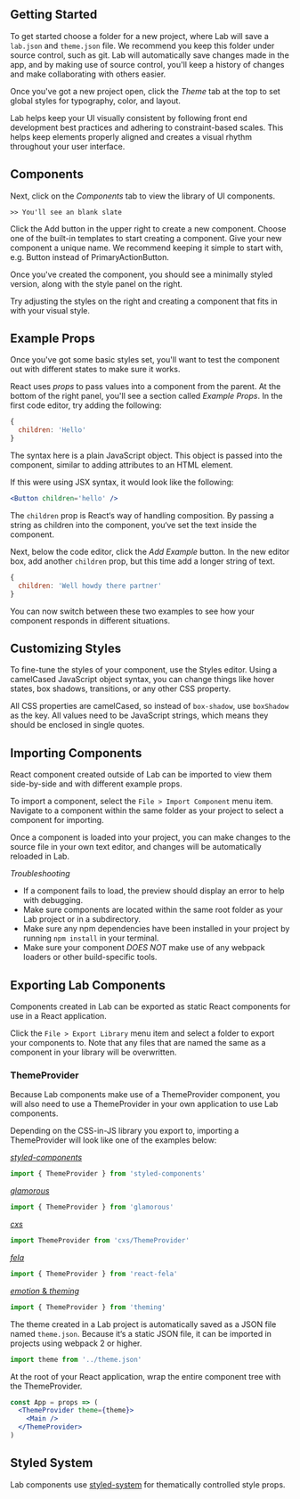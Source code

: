 
## Getting Started

To get started choose a folder for a new project, where Lab will save a `lab.json` and `theme.json` file.
We recommend you keep this folder under source control, such as git.
Lab will automatically save changes made in the app, and by making use of source control, you'll keep a history of changes and make collaborating with others easier.

Once you've got a new project open,
click the *Theme* tab at the top to set global styles for typography, color, and layout.

Lab helps keep your UI visually consistent by following front end development best practices and adhering to constraint-based scales.
This helps keep elements properly aligned and creates a visual rhythm throughout your user interface.


## Components

Next, click on the *Components* tab to view the library of UI components.

    >> You'll see an blank slate

Click the Add button in the upper right to create a new component.
Choose one of the built-in templates to start creating a component.
Give your new component a unique name. We recommend keeping it simple to start with, e.g. Button instead of PrimaryActionButton.

Once you've created the component, you should see a minimally styled version, along with the style panel on the right.

Try adjusting the styles on the right and creating a component that fits in with your visual style.


## Example Props

Once you've got some basic styles set, you'll want to test the component out with different states to make sure it works.

React uses *props* to pass values into a component from the parent.
At the bottom of the right panel, you'll see a section called *Example Props*.
In the first code editor, try adding the following:

```js
{
  children: 'Hello'
}
```

The syntax here is a plain JavaScript object. This object is passed into the component, similar to adding attributes to an HTML element.

If this were using JSX syntax, it would look like the following:

```jsx
<Button children='hello' />
```

The `children` prop is React‘s way of handling composition.
By passing a string as children into the component, you‘ve set the text inside the component.

Next, below the code editor, click the *Add Example* button.
In the new editor box, add another `children` prop, but this time add a longer string of text.

```js
{
  children: 'Well howdy there partner'
}
```

You can now switch between these two examples to see how your component responds in different situations.


## Customizing Styles

To fine-tune the styles of your component, use the Styles editor.
Using a camelCased JavaScript object syntax, you can change things like
hover states, box shadows, transitions, or any other CSS property.

All CSS properties are camelCased, so instead of `box-shadow`, use `boxShadow` as the key.
All values need to be JavaScript strings, which means they should be enclosed in single quotes.

## Importing Components

React component created outside of Lab can be imported to view them side-by-side and with different example props.

To import a component, select the `File > Import Component` menu item.
Navigate to a component within the same folder as your project to select a component for importing.

Once a component is loaded into your project, you can make changes to the source file in your own text editor,
and changes will be automatically reloaded in Lab.

*Troubleshooting*

- If a component fails to load, the preview should display an error to help with debugging.
- Make sure components are located within the same root folder as your Lab project or in a subdirectory.
- Make sure any npm dependencies have been installed in your project by running `npm install` in your terminal.
- Make sure your component *DOES NOT* make use of any webpack loaders or other build-specific tools.


## Exporting Lab Components

Components created in Lab can be exported as static React components for use in a React application.

Click the `File > Export Library` menu item and select a folder to export your components to. Note that any files that are named the same as a component in your library will be overwritten.

### ThemeProvider

Because Lab components make use of a ThemeProvider component, you will also need to use a ThemeProvider in your own application to use Lab components.

Depending on the CSS-in-JS library you export to, importing a ThemeProvider will look like one of the examples below:

[*styled-components*][sc-theme]

```js
import { ThemeProvider } from 'styled-components'
```

[*glamorous*][g-theme]

```js
import { ThemeProvider } from 'glamorous'
```

[*cxs*][cxs-theme]

```js
import ThemeProvider from 'cxs/ThemeProvider'
```

[*fela*][fela-theme]

```js
import { ThemeProvider } from 'react-fela'
```

[*emotion* & *theming*][emotion-theme]

```js
import { ThemeProvider } from 'theming'
```

The theme created in a Lab project is automatically saved as a JSON file named `theme.json`.
Because it‘s a static JSON file, it can be imported in projects using webpack 2 or higher.

```js
import theme from '../theme.json'
```

At the root of your React application, wrap the entire component tree with the ThemeProvider.

```jsx
const App = props => (
  <ThemeProvider theme={theme}>
    <Main />
  </ThemeProvider>
)
```

[sc-theme]: https://www.styled-components.com/docs/advanced#theming
[g-theme]: https://glamorous.rocks/advanced/#theming
[cxs-theme]: https://github.com/jxnblk/cxs#theming
[fela-theme]: http://fela.js.org/docs/guides/UsageWithReact.html#component-theming
[emotion-theme]: https://github.com/emotion-js/emotion/blob/master/docs/theming.md


## Styled System

Lab components use [styled-system][system] for thematically controlled style props.

[system]: https://github.com/jxnblk/styled-system

